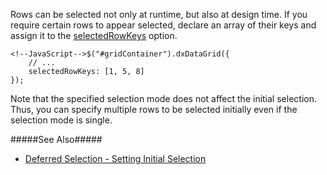 Rows can be selected not only at runtime, but also at design time. If you require certain rows to appear selected, declare an array of their keys and assign it to the [selectedRowKeys](/api-reference/10%20UI%20Widgets/dxDataGrid/1%20Configuration/selectedRowKeys.md '/Documentation/ApiReference/UI_Widgets/dxDataGrid/Configuration/#selectedRowKeys') option.

	<!--JavaScript-->$("#gridContainer").dxDataGrid({
		// ...
		selectedRowKeys: [1, 5, 8]
    });

Note that the specified selection mode does not affect the initial selection. Thus, you can specify multiple rows to be selected initially even if the selection mode is single.

#####See Also#####
- [Deferred Selection - Setting Initial Selection](/concepts/05%20Widgets/DataGrid/013%20Features%20for%20Remote%20Data/015%20Deferred%20Selection.md '/Documentation/Guide/Widgets/DataGrid/Features_for_Remote_Data/Deferred_Selection/')